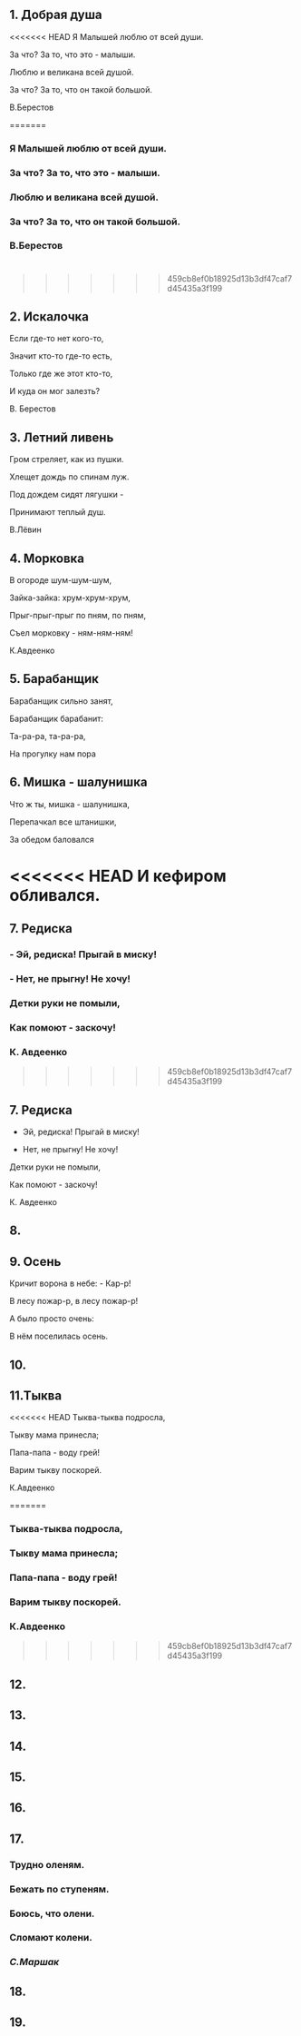## 1. Добрая душа
<<<<<<< HEAD
Я Малышей люблю от всей души.

За что? За то, что это - малыши.

Люблю и великана всей душой.

За что? За то, что он такой большой.

B.Берестов

=======
### Я Малышей люблю от всей души.
### За что? За то, что это - малыши.
### Люблю и великана всей душой.
### За что? За то, что он такой большой.
### B.Берестов
#
>>>>>>> 459cb8ef0b18925d13b3df47caf7d45435a3f199
## 2. Искалочка
Если где-то нет кого-то,

Значит кто-то где-то есть,

Только где же этот кто-то,

И куда он мог залезть?

В. Берестов


## 3. Летний ливень
Гром стреляет, как из пушки.

Хлещет дождь по спинам луж.

Под дождем сидят лягушки -

Принимают теплый душ.

В.Лёвин


## 4. Морковка
В огороде шум-шум-шум,

Зайка-зайка: хрум-хрум-хрум,

Прыг-прыг-прыг по пням, по пням,

Съел морковку - ням-ням-ням!

К.Авдеенко

## 5. Барабанщик
Барабанщик сильно занят,

Барабанщик барабанит:

Та-ра-ра, та-ра-ра,

На прогулку нам пора

## 6. Мишка - шалунишка
Что ж ты, мишка - шалунишка,

Перепачкал все штанишки,

За обедом баловался

<<<<<<< HEAD
И кефиром обливался.
=======
## 7. Редиска
### - Эй, редиска! Прыгай в миску!
### - Нет, не прыгну! Не хочу!
### Детки руки не помыли,
### Как помоют - заскочу!
### К. Авдеенко
>>>>>>> 459cb8ef0b18925d13b3df47caf7d45435a3f199

## 7. Редиска
- Эй, редиска! Прыгай в миску!

- Нет, не прыгну! Не хочу!

Детки руки не помыли,

Как помоют - заскочу!

К. Авдеенко

## 8.


## 9.   Осень
Кричит ворона в небе: - Кар-р!  

В лесу пожар-р, в лесу пожар-р!  

А было просто очень:  

В нём поселилась осень.  

## 10.


## 11.Тыква
<<<<<<< HEAD
Тыква-тыква подросла,

Тыкву мама принесла;

Папа-папа - воду грей!

Варим тыкву поскорей.

К.Авдеенко

=======
### Тыква-тыква подросла,
### Тыкву мама принесла;
### Папа-папа - воду грей!
### Варим тыкву поскорей.
### К.Авдеенко
 
>>>>>>> 459cb8ef0b18925d13b3df47caf7d45435a3f199
## 12.


## 13.


## 14.


## 15.


## 16.


## 17.
### Трудно оленям.
### Бежать по ступеням.
### Боюсь, что олени.
### Сломают колени.
###  _С.Маршак_

## 18.


## 19.

